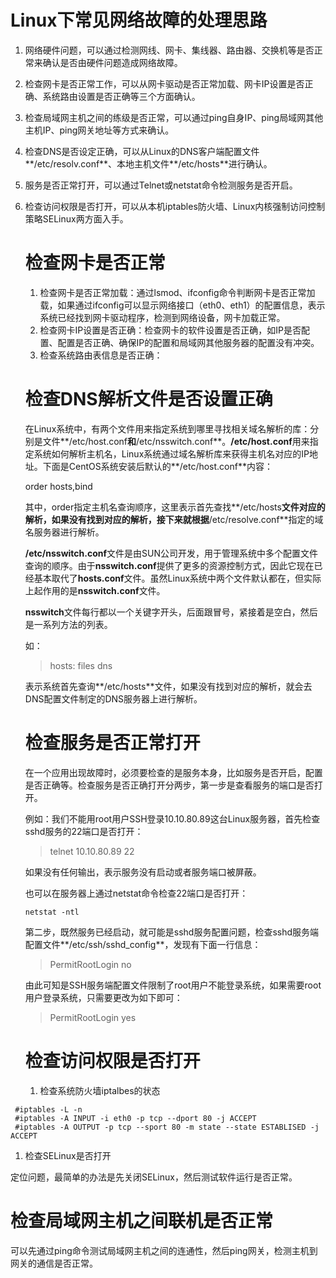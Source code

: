 # Linux下常见网络故障的处理思路

1. 网络硬件问题，可以通过检测网线、网卡、集线器、路由器、交换机等是否正常来确认是否由硬件问题造成网络故障。

2. 检查网卡是否正常工作，可以从网卡驱动是否正常加载、网卡IP设置是否正确、系统路由设置是否正确等三个方面确认。

3. 检查局域网主机之间的练级是否正常，可以通过ping自身IP、ping局域网其他主机IP、ping网关地址等方式来确认。

4. 检查DNS是否设定正确，可以从Linux的DNS客户端配置文件**/etc/resolv.conf**、本地主机文件**/etc/hosts**进行确认。

5. 服务是否正常打开，可以通过Telnet或netstat命令检测服务是否开启。

6. 检查访问权限是否打开，可以从本机iptables防火墙、Linux内核强制访问控制策略SELinux两方面入手。

   # 检查网卡是否正常

   1. 检查网卡是否正常加载：通过lsmod、ifconfig命令判断网卡是否正常加载，如果通过ifconfig可以显示网络接口（eth0、eth1）的配置信息，表示系统已经找到网卡驱动程序，检测到网络设备，网卡加载正常。
   2. 检查网卡IP设置是否正确：检查网卡的软件设置是否正确，如IP是否配置、配置是否正确、确保IP的配置和局域网其他服务器的配置没有冲突。
   3. 检查系统路由表信息是否正确：

   # 检查DNS解析文件是否设置正确

   在Linux系统中，有两个文件用来指定系统到哪里寻找相关域名解析的库：分别是文件**/etc/host.conf**和**/etc/nsswitch.conf**。**/etc/host.conf**用来指定系统如何解析主机名，Linux系统通过域名解析库来获得主机名对应的IP地址。下面是CentOS系统安装后默认的**/etc/host.conf**内容：

   order hosts,bind

   其中，order指定主机名查询顺序，这里表示首先查找**/etc/hosts**文件对应的解析，如果没有找到对应的解析，接下来就根据**/etc/resolve.conf**指定的域名服务器进行解析。

   **/etc/nsswitch.conf**文件是由SUN公司开发，用于管理系统中多个配置文件查询的顺序。由于**nsswitch.conf**提供了更多的资源控制方式，因此它现在已经基本取代了**hosts.conf**文件。虽然Linux系统中两个文件默认都在，但实际上起作用的是**nsswitch.conf**文件。

   **nsswitch**文件每行都以一个关键字开头，后面跟冒号，紧接着是空白，然后是一系列方法的列表。

   如：

   > hosts:    files dns

   表示系统首先查询**/etc/hosts**文件，如果没有找到对应的解析，就会去DNS配置文件制定的DNS服务器上进行解析。

   # 检查服务是否正常打开

   在一个应用出现故障时，必须要检查的是服务本身，比如服务是否开启，配置是否正确等。检查服务是否正确打开分两步，第一步是查看服务的端口是否打开。

   例如：我们不能用root用户SSH登录10.10.80.89这台Linux服务器，首先检查sshd服务的22端口是否打开：

   > telnet 10.10.80.89 22

   如果没有任何输出，表示服务没有启动或者服务端口被屏蔽。

   也可以在服务器上通过netstat命令检查22端口是否打开：

   ```netstat -ntl```

   第二步，既然服务已经启动，就可能是sshd服务配置问题，检查sshd服务端配置文件**/etc/ssh/sshd_config**，发现有下面一行信息：

   > PermitRootLogin no

   由此可知是SSH服务端配置文件限制了root用户不能登录系统，如果需要root用户登录系统，只需要更改为如下即可：

   > PermitRootLogin yes

   # 检查访问权限是否打开

   1. 检查系统防火墙iptalbes的状态

  ``` 
   #iptables -L -n
   #iptables -A INPUT -i eth0 -p tcp --dport 80 -j ACCEPT
   #iptables -A OUTPUT -p tcp --sport 80 -m state --state ESTABLISED -j ACCEPT
   ```

   1. 检查SELinux是否打开

   定位问题，最简单的办法是先关闭SELinux，然后测试软件运行是否正常。

   # 检查局域网主机之间联机是否正常

   可以先通过ping命令测试局域网主机之间的连通性，然后ping网关，检测主机到网关的通信是否正常。




